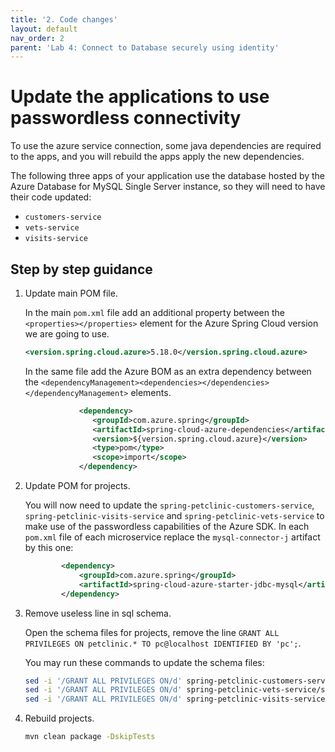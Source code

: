 ```yaml
---
title: '2. Code changes'
layout: default
nav_order: 2
parent: 'Lab 4: Connect to Database securely using identity'
---
```


# Update the applications to use passwordless connectivity

To use the azure service connection, some java dependencies are required to the apps, and you will rebuild the apps apply the new dependencies.

The following three apps of your application use the database hosted by the Azure Database for MySQL Single Server instance, so they will need to have their code updated:

- `customers-service`
- `vets-service`
- `visits-service`

## Step by step guidance

1. Update main POM file.

   In the main `pom.xml` file add an additional property between the `<properties></properties>` element for the Azure Spring Cloud version we are going to use.

   ```xml
   <version.spring.cloud.azure>5.18.0</version.spring.cloud.azure>
   ```

   In the same file add the Azure BOM as an extra dependency between the `<dependencyManagement><dependencies></dependencies></dependencyManagement>` elements.

   ```xml
               <dependency>
                  <groupId>com.azure.spring</groupId>
                  <artifactId>spring-cloud-azure-dependencies</artifactId>
                  <version>${version.spring.cloud.azure}</version>
                  <type>pom</type>
                  <scope>import</scope>
               </dependency>
   ```

1. Update POM for projects.

   You will now need to update the `spring-petclinic-customers-service`, `spring-petclinic-visits-service` and `spring-petclinic-vets-service` to make use of the passwordless capabilities of the Azure SDK. In each `pom.xml` file of each microservice replace the `mysql-connector-j` artifact by this one:

   ```xml
           <dependency>
               <groupId>com.azure.spring</groupId>
               <artifactId>spring-cloud-azure-starter-jdbc-mysql</artifactId>
           </dependency>
   ```

1. Remove useless line in sql schema.

   Open the schema files for projects, remove the line `GRANT ALL PRIVILEGES ON petclinic.* TO pc@localhost IDENTIFIED BY 'pc';`.

   You may run these commands to update the schema files:

   ```bash
   sed -i '/GRANT ALL PRIVILEGES ON/d' spring-petclinic-customers-service/src/main/resources/db/mysql/schema.sql
   sed -i '/GRANT ALL PRIVILEGES ON/d' spring-petclinic-vets-service/src/main/resources/db/mysql/schema.sql
   sed -i '/GRANT ALL PRIVILEGES ON/d' spring-petclinic-visits-service/src/main/resources/db/mysql/schema.sql
   ```

1. Rebuild projects.

   ```bash
   mvn clean package -DskipTests
   ```
